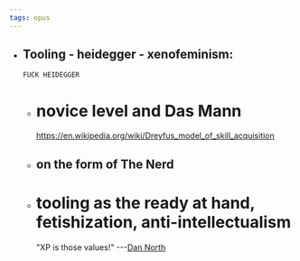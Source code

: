 ```yaml
---
tags: opus
---
```


- Tooling - heidegger - xenofeminism:
	-
	  FUCK HEIDEGGER
	- # novice level and Das Mann
	  
	  https://en.wikipedia.org/wiki/Dreyfus_model_of_skill_acquisition
	- ## on the form of The Nerd
	- # tooling as the ready at hand, fetishization, anti-intellectualism
	  
	  "XP is those values!" ---[Dan North](https://www.youtube.com/watch?v=g5WpUJk8He4)